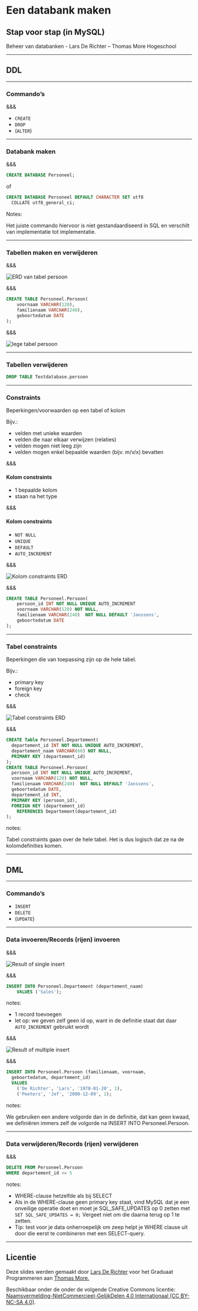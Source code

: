 # Een databank maken

## Stap voor stap (in MySQL)

Beheer van databanken - Lars De Richter – Thomas More Hogeschool

---

## DDL

---

### Commando’s

&&&

- `CREATE`
- `DROP`
- (`ALTER`)

---

### Databank maken

&&&

```SQL
CREATE DATABASE Personeel;
```

of

```SQL
CREATE DATABASE Personeel DEFAULT CHARACTER SET utf8
  COLLATE utf8_general_ci;
```

Notes:

Het juiste commando hiervoor is niet gestandaardiseerd in SQL en verschilt van implementatie tot implementatie.

---

### Tabellen maken en verwijderen

&&&

![ERD van tabel persoon](images/tabel-maken-erd.png)

&&&

```SQL
CREATE TABLE Personeel.Persoon(
    voornaam VARCHAR(120),
    familienaam VARCHAR(240),
    geboortedatum DATE
);
```

&&&

![lege tabel persoon](images/tabel-maken-resultaat.png)

---

### Tabellen verwijderen

```SQL
DROP TABLE Testdatabase.persoon
```

---

### Constraints

Beperkingen/voorwaarden op een tabel of kolom

Bijv.:

- velden met unieke waarden
- velden die naar elkaar verwijzen (relaties)
- velden mogen niet leeg zijn
- velden mogen enkel bepaalde waarden (bijv. m/v/x) bevatten

&&&

#### Kolom constraints

- 1 bepaalde kolom
- staan na het type

&&&

#### Kolom constraints

- `NOT NULL`
- `UNIQUE`
- `DEFAULT`
- `AUTO_INCREMENT`

&&&

![Kolom constraints ERD](images/kolom-constraints-erd.png)

&&&

```SQL
CREATE TABLE Personeel.Persoon(
    persoon_id INT NOT NULL UNIQUE AUTO_INCREMENT
    voornaam VARCHAR(120) NOT NULL,
    familienaam VARCHAR(240)  NOT NULL DEFAULT 'Janssens',
    geboortedatum DATE
);
```

---

### Tabel constraints

Beperkingen die van toepassing zijn op de hele tabel.

Bijv.:

- primary key
- foreign key
- check

&&&

![Tabel constraints ERD](images/tabel-constraints-erd.png)

&&&

```SQL
CREATE Table Personeel.Departement(
  departement_id INT NOT NULL UNIQUE AUTO_INCREMENT,
  departement_naam VARCHAR(60) NOT NULL,
  PRIMARY KEY (departement_id)
);
CREATE TABLE Personeel.Persoon(
  persoon_id INT NOT NULL UNIQUE AUTO_INCREMENT,
  voornaam VARCHAR(120) NOT NULL,
  familienaam VARCHAR(240)  NOT NULL DEFAULT 'Janssens',
  geboortedatum DATE,
  departement_id INT,
  PRIMARY KEY (persoon_id),
  FOREIGN KEY (departement_id)
    REFERENCES Departement(departement_id)
);
```

notes:

Tabel constraints gaan over de hele tabel. Het is dus logisch dat ze na de kolomdefinities komen.

---

## DML

---

### Commando’s

- `INSERT`
- `DELETE`
- (`UPDATE`)

---

### Data invoeren/Records (rijen) invoeren

&&&

![Result of single insert](images/insert-single-result.png)

&&&

```SQL
INSERT INTO Personeel.Departement (departement_naam)
	VALUES ('Sales');
```

notes:

- 1 record toevoegen
- let op: we geven zelf geen id op, want in de definitie staat dat daar `AUTO_INCREMENT` gebruikt wordt

&&&

![Result of multiple insert](images/insert-multiple-result.png)

&&&

```SQL
INSERT INTO Personeel.Persoon (familienaam, voornaam,
  geboortedatum, departement_id)
  VALUES
    ('De Richter', 'Lars', '1978-01-20', 1),
    ('Peeters', 'Jef', '2000-12-09', 1);
```

notes:

We gebruiken een andere volgorde dan in de definitie, dat kan geen kwaad, we definiëren immers zelf de volgorde na INSERT INTO Personeel.Persoon.

---

### Data verwijderen/Records (rijen) verwijderen

&&&

```SQL
DELETE FROM Personeel.Persoon
WHERE departement_id <= 5
```

notes:

- WHERE-clause hetzelfde als bij SELECT
- Als in de WHERE-clause geen primary key staat, vind MySQL dat je een onveilige operatie doet en moet je SQL_SAFE_UPDATES op 0 zetten met `SET SQL_SAFE_UPDATES = 0;` Vergeet niet om die daarna terug op 1 te zetten.
- Tip: test voor je data onherroepelijk om zeep helpt je WHERE clause uit door die eerst te combineren met een SELECT-query.

---

## Licentie

Deze slides werden gemaakt door [Lars De Richter](mailto:lars.derichter@thomasmore.be) voor het Graduaat Programmeren aan [Thomas More.](http://thomasmore.be)

Beschikbaar onder de onder de volgende Creative Commons licentie: [Naamsvermelding-NietCommercieel-GelijkDelen 4.0 Internationaal (CC BY-NC-SA 4.0)](https://creativecommons.org/licenses/by-nc-sa/4.0/deed.nl).
